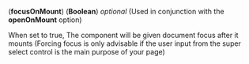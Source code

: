 <!-- openOnMount -->
(**focusOnMount**) (**Boolean**) *optional* (Used in conjunction with the **openOnMount** option)

When set to true, The component will be given document focus after it mounts
(Forcing focus is only advisable if the user input from the super select control is the main purpose of your page)


